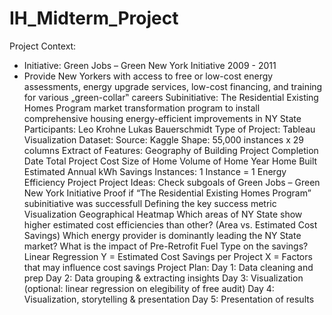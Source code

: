 # IH_Midterm_Project
 
Project Context:
- Initiative: Green Jobs – Green New York Initiative 2009 - 2011
- Provide New Yorkers with access to free or low-cost energy assessments, energy upgrade services, low-cost financing, and training for various „green-collar‟ careers
Subinitiative: The Residential Existing Homes Program
market transformation program to install comprehensive housing energy-efficient improvements in NY State
Participants:
Leo Krohne
Lukas Bauerschmidt
Type of Project:
Tableau Visualization
Dataset:
Source: Kaggle
Shape: 55,000 instances x 29 columns
Extract of Features:
Geography of Building
Project Completion Date
Total Project Cost
Size of Home
Volume of Home
Year Home Built
Estimated Annual kWh Savings
Instances: 1 Instance = 1 Energy Efficiency Project
Project Ideas:
Check subgoals of Green Jobs – Green New York Initiative
Proof if “The Residential Existing Homes Program” subinitiative was successfull
Defining the key success metric
Visualization
Geographical Heatmap
Which areas of NY State show higher estimated cost efficiencies than other? (Area vs. Estimated Cost Savings)
Which energy provider is dominantly leading the NY State market?
What is the impact of Pre-Retrofit Fuel Type on the savings?
Linear Regression
Y = Estimated Cost Savings per Project
X = Factors that may influence cost savings
Project Plan:
Day 1: Data cleaning and prep
Day 2: Data grouping & extracting insights
Day 3: Visualization
(optional: linear regression on elegibility of free audit)
Day 4: Visualization, storytelling & presentation
Day 5: Presentation of results